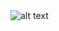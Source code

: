 <!--
<p class="lead">
	<strong>Newsfront</strong> is developed by Frontkom.
</p>
-->

<img src="http://www.newsfront.no/assets/images/home-slider/responsive-showcase.png" alt="alt text" class="img-responsive pull-right"  style="margin-bottom:20px;">

<!-- Google Code -->
<script type="text/javascript">
/* <![CDATA[ */
var google_conversion_id = 983836026;
var google_custom_params = window.google_tag_params;
var google_remarketing_only = true;
/* ]]> */
</script>
<script type="text/javascript" src="//www.googleadservices.com/pagead/conversion.js">
</script>
<noscript>
<div style="display:inline;">
<img height="1" width="1" style="border-style:none;" alt="" src="//googleads.g.doubleclick.net/pagead/viewthroughconversion/983836026/?value=0&amp;guid=ON&amp;script=0"/>
</div>
</noscript>
